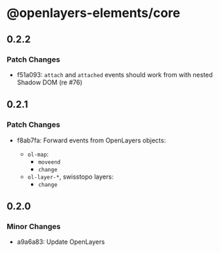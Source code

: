 # @openlayers-elements/core

## 0.2.2

### Patch Changes

- f51a093: `attach` and `attached` events should work from with nested Shadow DOM (re #76)

## 0.2.1

### Patch Changes

- f8ab7fa: Forward events from OpenLayers objects:

  - `ol-map`:
    - `moveend`
    - `change`
  - `ol-layer-*`, swisstopo layers:
    - `change`

## 0.2.0

### Minor Changes

- a9a6a83: Update OpenLayers
